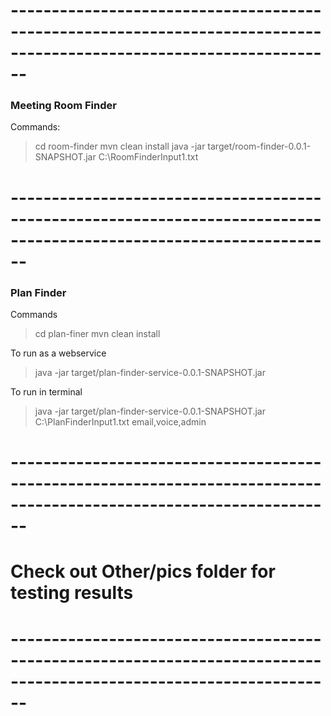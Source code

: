 # -------------------------------------------------------------------------------------------------------------------- #
### Meeting Room Finder ###

Commands:
> cd room-finder
> mvn clean install
> java -jar target/room-finder-0.0.1-SNAPSHOT.jar C:\RoomFinderInput1.txt

# -------------------------------------------------------------------------------------------------------------------- #
### Plan Finder ###

Commands
> cd plan-finer
> mvn clean install

To run as a webservice
> java -jar target/plan-finder-service-0.0.1-SNAPSHOT.jar

To run in terminal
> java -jar target/plan-finder-service-0.0.1-SNAPSHOT.jar C:\PlanFinderInput1.txt email,voice,admin

# -------------------------------------------------------------------------------------------------------------------- #

# Check out Other/pics folder for testing results

# -------------------------------------------------------------------------------------------------------------------- #
